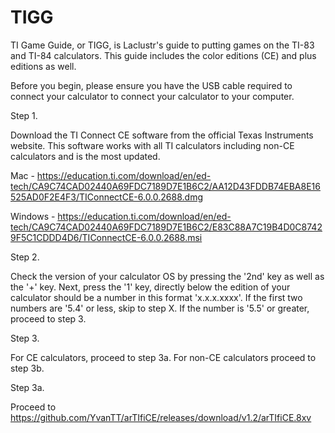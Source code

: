 # TIGG
TI Game Guide, or TIGG, is Laclustr's guide to putting games on the TI-83 and TI-84 calculators. This guide includes the color editions (CE) and plus editions as well.

Before you begin, please ensure you have the USB cable required to connect your calculator to connect your calculator to your computer.

Step 1. 

Download the TI Connect CE software from the official Texas Instruments website.
This software works with all TI calculators including non-CE calculators and is the most updated.

Mac - https://education.ti.com/download/en/ed-tech/CA9C74CAD02440A69FDC7189D7E1B6C2/AA12D43FDDB74EBA8E16525AD0F2E4F3/TIConnectCE-6.0.0.2688.dmg

Windows - https://education.ti.com/download/en/ed-tech/CA9C74CAD02440A69FDC7189D7E1B6C2/E83C88A7C19B4D0C87429F5C1CDDD4D6/TIConnectCE-6.0.0.2688.msi


Step 2. 

Check the version of your calculator OS by pressing the '2nd' key as well as the '+' key. Next, press the '1' key, directly below the edition of your calculator should be a number in this format 'x.x.x.xxxx'. If the first two numbers are '5.4' or less, skip to step X. If the number is '5.5' or greater, proceed to step 3.


Step 3.

For CE calculators, proceed to step 3a. For non-CE calculators proceed to step 3b.


Step 3a.

Proceed to https://github.com/YvanTT/arTIfiCE/releases/download/v1.2/arTIfiCE.8xv
